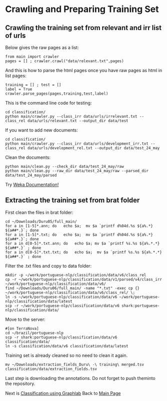 # Crawling and Preparing Training Set

## Crawling the training set from relevant and irr list of urls

Below gives the raw pages as a list:

    from main import crawler
    pages = [] ; crawler.crawl("data/relevant.txt",pages)

And this is how to parse the html pages once you have raw pages as html in list pages:

    training = [] ; test = []
    label = True
    crawler.parse_pages(pages,training,test,label)

This is the command line code for testing:

    cd classification/
    python main/crawler.py --class_irr data/urls/irrelevant.txt --class_rel data/urls/relevant.txt --output_dir data/test

If you want to add new documents:

    cd classification/
    python main/crawler.py --class_irr data/urls/development_irr.txt --class_rel data/urls/development_rel.txt --output_dir data/test_24_may
    
Clean the documents:

    python main/clean.py --check_dir data/test_24_may/raw
    python main/clean.py --raw_dir data/test_24_may/raw --parsed_dir data/test_24_may/parsed


Try [Weka Documentation!](/docs/weka.md)

## Extracting the training set from brat folder

First clean the files in brat folder:

    cd ~/Downloads/Duru05/full_main/
    for a in [1-5]*.ann; do   echo $a;  mv $a `printf d%04d.%s ${a%.*} ${a##*.}`; done
    for a in [1-5]*.txt; do   echo $a;  mv $a `printf d%04d.%s ${a%.*} ${a##*.}`; done
    for a in d[0-5]*.txt.ann; do   echo $a; mv $a `printf %s.%s ${a%.*.*} ${a##*.}` ; done
    for a in d[0-5]*.txt.txt; do   echo $a;  mv $a `printf %s.%s ${a%.*.*} ${a##*.}` ; done

Filter the .txt files and copy to data folder:

    mkdir -p ~/work/portuguese-nlp/classification/data/v6/class_rel
    cp -r ~/work/portuguese-nlp/classification/data/v1/parsed/v4/class_irr ~/work/portuguese-nlp/classification/data/v6/
    find ~/Downloads/Duru06/full_main/ -name "*.txt" -exec cp {} ~/work/portuguese-nlp/classification/data/v6/class_rel/ \;
    ln -s ~/work/portuguese-nlp/classification/data/v6 ~/work/portuguese-nlp/classification/data/latest
    scp -r ~/work/portuguese-nlp/classification/data/v6 shark:portuguese-nlp/classification/data/

Move to the server:

    #[on TerraNova]    
    cd ~/brazil/portuguese-nlp
    scp -r shark:portuguese-nlp/classification/data/v6 classification/data/
    ln -s classification/data/v6 classification/data/latest
    
Training set is already cleaned so no need to clean it again. 

    mv ~/Downloads/extraction_fields_Duru\ -\ training\ merged.tsv classification/data/extraction_fields.tsv

Last step is downloading the annotations. Do not forget to push theminto the repository.


Next is [Classification using Graphlab](/docs/classification_with_graphlab.md)
Back to [Main Page](/README.md)

